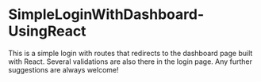 # SimpleLoginWithDashboard-UsingReact

This is a simple login with routes that redirects to the dashboard page built with React. Several validations are also there in the login page. 
Any further suggestions are always welcome!
